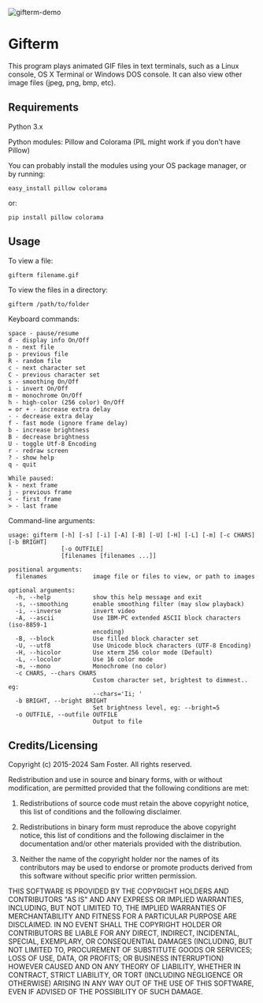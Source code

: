 ![gifterm-demo](https://user-images.githubusercontent.com/261501/143030396-f0f82a21-c1c4-4a84-ac06-9a4407465382.gif)

# Gifterm

This program plays animated GIF files in text terminals, such as a Linux console, OS X Terminal or Windows DOS console. It can also view other image files (jpeg, png, bmp, etc).

## Requirements

Python 3.x

Python modules: Pillow and Colorama (PIL might work if you don't have Pillow)

You can probably install the modules using your OS package manager, or by running:

    easy_install pillow colorama

or:

    pip install pillow colorama

## Usage

To view a file:

    gifterm filename.gif

To view the files in a directory:

    gifterm /path/to/folder

Keyboard commands:

    space - pause/resume
    d - display info On/Off
    n - next file
    p - previous file
    R - random file
    c - next character set 
    C - previous character set 
    s - smoothing On/Off
    i - invert On/Off
    m - monochrome On/Off
    h - high-color (256 color) On/Off
    = or + - increase extra delay
    - - decrease extra delay
    f - fast mode (ignore frame delay)
    b - increase brightness
    B - decrease brightness
    U - toggle Utf-8 Encoding
    r - redraw screen
    ? - show help
    q - quit

    While paused:
    k - next frame
    j - previous frame
    < - first frame
    > - last frame

Command-line arguments:

    usage: gifterm [-h] [-s] [-i] [-A] [-B] [-U] [-H] [-L] [-m] [-c CHARS] [-b BRIGHT]
                   [-o OUTFILE]
                   [filenames [filenames ...]]
     
    positional arguments:
      filenames             image file or files to view, or path to images
     
    optional arguments:
      -h, --help            show this help message and exit
      -s, --smoothing       enable smoothing filter (may slow playback)
      -i, --inverse         invert video
      -A, --ascii           Use IBM-PC extended ASCII block characters (iso-8859-1
                            encoding)
      -B, --block           Use filled block character set
      -U, --utf8            Use Unicode block characters (UTF-8 Encoding)
      -H, --hicolor         Use xterm 256 color mode (Default)
      -L, --locolor         Use 16 color mode
      -m, --mono            Monochrome (no color)
      -c CHARS, --chars CHARS
                            Custom character set, brightest to dimmest.. eg:
                            --chars='Ii; '
      -b BRIGHT, --bright BRIGHT
                            Set brightness level, eg: --bright=5
      -o OUTFILE, --outfile OUTFILE
                            Output to file

## Credits/Licensing

Copyright (c) 2015-2024 Sam Foster. All rights reserved.

Redistribution and use in source and binary forms, with or without modification, are permitted provided that the following conditions are met:

1. Redistributions of source code must retain the above copyright notice, this list of conditions and the following disclaimer.

2. Redistributions in binary form must reproduce the above copyright notice, this list of conditions and the following disclaimer in the documentation and/or other materials provided with the distribution.

3. Neither the name of the copyright holder nor the names of its contributors may be used to endorse or promote products derived from this software without specific prior written permission.

THIS SOFTWARE IS PROVIDED BY THE COPYRIGHT HOLDERS AND CONTRIBUTORS "AS IS" AND ANY EXPRESS OR IMPLIED WARRANTIES, INCLUDING, BUT NOT LIMITED TO, THE IMPLIED WARRANTIES OF MERCHANTABILITY AND FITNESS FOR A PARTICULAR PURPOSE ARE DISCLAIMED. IN NO EVENT SHALL THE COPYRIGHT HOLDER OR CONTRIBUTORS BE LIABLE FOR ANY DIRECT, INDIRECT, INCIDENTAL, SPECIAL, EXEMPLARY, OR CONSEQUENTIAL DAMAGES (INCLUDING, BUT NOT LIMITED TO, PROCUREMENT OF SUBSTITUTE GOODS OR SERVICES; LOSS OF USE, DATA, OR PROFITS; OR BUSINESS INTERRUPTION) HOWEVER CAUSED AND ON ANY THEORY OF LIABILITY, WHETHER IN CONTRACT, STRICT LIABILITY, OR TORT (INCLUDING NEGLIGENCE OR OTHERWISE) ARISING IN ANY WAY OUT OF THE USE OF THIS SOFTWARE, EVEN IF ADVISED OF THE POSSIBILITY OF SUCH DAMAGE.


